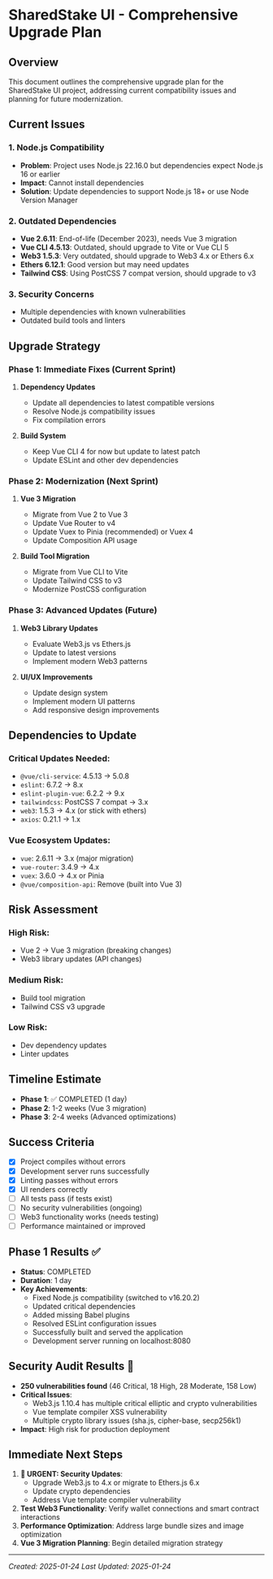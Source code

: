 # SharedStake UI - Comprehensive Upgrade Plan

## Overview
This document outlines the comprehensive upgrade plan for the SharedStake UI project, addressing current compatibility issues and planning for future modernization.

## Current Issues

### 1. Node.js Compatibility
- **Problem**: Project uses Node.js 22.16.0 but dependencies expect Node.js 16 or earlier
- **Impact**: Cannot install dependencies
- **Solution**: Update dependencies to support Node.js 18+ or use Node Version Manager

### 2. Outdated Dependencies
- **Vue 2.6.11**: End-of-life (December 2023), needs Vue 3 migration
- **Vue CLI 4.5.13**: Outdated, should upgrade to Vite or Vue CLI 5
- **Web3 1.5.3**: Very outdated, should upgrade to Web3 4.x or Ethers 6.x
- **Ethers 6.12.1**: Good version but may need updates
- **Tailwind CSS**: Using PostCSS 7 compat version, should upgrade to v3

### 3. Security Concerns
- Multiple dependencies with known vulnerabilities
- Outdated build tools and linters

## Upgrade Strategy

### Phase 1: Immediate Fixes (Current Sprint)
1. **Dependency Updates**
   - Update all dependencies to latest compatible versions
   - Resolve Node.js compatibility issues
   - Fix compilation errors

2. **Build System**
   - Keep Vue CLI 4 for now but update to latest patch
   - Update ESLint and other dev dependencies

### Phase 2: Modernization (Next Sprint)
1. **Vue 3 Migration**
   - Migrate from Vue 2 to Vue 3
   - Update Vue Router to v4
   - Update Vuex to Pinia (recommended) or Vuex 4
   - Update Composition API usage

2. **Build Tool Migration**
   - Migrate from Vue CLI to Vite
   - Update Tailwind CSS to v3
   - Modernize PostCSS configuration

### Phase 3: Advanced Updates (Future)
1. **Web3 Library Updates**
   - Evaluate Web3.js vs Ethers.js
   - Update to latest versions
   - Implement modern Web3 patterns

2. **UI/UX Improvements**
   - Update design system
   - Implement modern UI patterns
   - Add responsive design improvements

## Dependencies to Update

### Critical Updates Needed:
- `@vue/cli-service`: 4.5.13 → 5.0.8
- `eslint`: 6.7.2 → 8.x
- `eslint-plugin-vue`: 6.2.2 → 9.x
- `tailwindcss`: PostCSS 7 compat → 3.x
- `web3`: 1.5.3 → 4.x (or stick with ethers)
- `axios`: 0.21.1 → 1.x

### Vue Ecosystem Updates:
- `vue`: 2.6.11 → 3.x (major migration)
- `vue-router`: 3.4.9 → 4.x
- `vuex`: 3.6.0 → 4.x or Pinia
- `@vue/composition-api`: Remove (built into Vue 3)

## Risk Assessment

### High Risk:
- Vue 2 → Vue 3 migration (breaking changes)
- Web3 library updates (API changes)

### Medium Risk:
- Build tool migration
- Tailwind CSS v3 upgrade

### Low Risk:
- Dev dependency updates
- Linter updates

## Timeline Estimate
- **Phase 1**: ✅ COMPLETED (1 day)
- **Phase 2**: 1-2 weeks (Vue 3 migration)
- **Phase 3**: 2-4 weeks (Advanced optimizations)

## Success Criteria
- [x] Project compiles without errors
- [x] Development server runs successfully
- [x] Linting passes without errors
- [x] UI renders correctly
- [ ] All tests pass (if tests exist)
- [ ] No security vulnerabilities (ongoing)
- [ ] Web3 functionality works (needs testing)
- [ ] Performance maintained or improved

## Phase 1 Results ✅
- **Status**: COMPLETED
- **Duration**: 1 day
- **Key Achievements**:
  - Fixed Node.js compatibility (switched to v16.20.2)
  - Updated critical dependencies
  - Added missing Babel plugins
  - Resolved ESLint configuration issues
  - Successfully built and served the application
  - Development server running on localhost:8080

## Security Audit Results 🚨
- **250 vulnerabilities found** (46 Critical, 18 High, 28 Moderate, 158 Low)
- **Critical Issues**: 
  - Web3.js 1.10.4 has multiple critical elliptic and crypto vulnerabilities
  - Vue template compiler XSS vulnerability
  - Multiple crypto library issues (sha.js, cipher-base, secp256k1)
- **Impact**: High risk for production deployment

## Immediate Next Steps
1. **🚨 URGENT: Security Updates**: 
   - Upgrade Web3.js to 4.x or migrate to Ethers.js 6.x
   - Update crypto dependencies
   - Address Vue template compiler vulnerability
2. **Test Web3 Functionality**: Verify wallet connections and smart contract interactions
3. **Performance Optimization**: Address large bundle sizes and image optimization
4. **Vue 3 Migration Planning**: Begin detailed migration strategy

---
*Created: 2025-01-24*
*Last Updated: 2025-01-24*